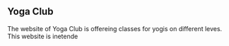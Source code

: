 ## Yoga Club

The website of Yoga Club is offereing classes for yogis on different leves. This website is inetende